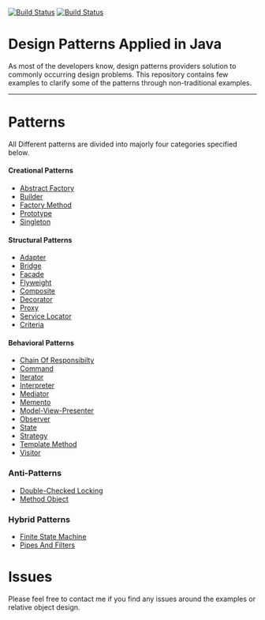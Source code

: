 [![Build Status](https://travis-ci.org/SaumilP/design-patterns.svg)](https://travis-ci.org/SaumilP/design-patterns) [![Build Status](https://scan.coverity.com/projects/3816/badge.svg)](https://scan.coverity.com/projects/3816)

Design Patterns Applied in Java
===============================
As most of the developers know, design patterns providers solution to commonly occurring design problems. This repository contains few examples to clarify some of the patterns through non-traditional examples.

----------

Patterns
========

All Different patterns are divided into majorly four  categories specified below.

#### Creational Patterns ####
- [Abstract Factory](abstract-factory)
- [Builder](builder)
- [Factory Method](factory-method)
- [Prototype](prototype)
- [Singleton](singleton)

#### Structural Patterns ####
- [Adapter](adapter)
- [Bridge](bridge)
- [Facade](facade)
- [Flyweight](flyweight)
- [Composite](composite)
- [Decorator](decorator)
- [Proxy](proxy)
- [Service Locator](service-locator)
- [Criteria](filter)

#### Behavioral Patterns ####
- [Chain Of Responsibilty](chain)
- [Command](command)
- [Iterator](iterator)
- [Interpreter](interpreter)
- [Mediator](mediator)
- [Memento](memento)
- [Model-View-Presenter](model-view-presenter)
- [Observer](observer)
- [State](state)
- [Strategy](strategy)
- [Template Method](template-method)
- [Visitor](visitor)

### Anti-Patterns ####
- [Double-Checked Locking](double-checked-locking)
- [Method Object](method-object)

### Hybrid Patterns ####
- [Finite State Machine](state-machine)
- [Pipes And Filters](pipes-and-filters)

Issues
======
Please feel free to contact me if you find any issues around the examples or relative object design.
